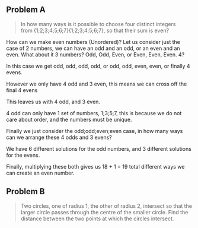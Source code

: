 ## Problem A

> In how many ways is it possible to choose four distinct integers from {1;2;3;4;5;6;7}{1;2;3;4;5;6;7}, so that their sum is even?

How can we make even numbers (Unordered)? Let us consider just the case of 2 numbers, we can have an odd and an odd, or an even and an even. What about it 3 numbers? Odd, Odd, Even, or Even, Even, Even. 4?

In this case we get odd, odd, odd, odd, or odd, odd, even, even, or finally 4 evens.

However we only have 4 odd and 3 even, this means we can cross off the final 4 evens

This leaves us with 4 odd, and 3 even.

4 odd can only have 1 set of numbers, 1;3;5;7, this is because we do not care about order, and the numbers must be unique.

Finally we just consider the odd;odd;even;even case, in how many ways can we arrange these 4 odds and 3 evens?

We have 6 different solutions for the odd numbers, and 3 different solutions for the evens.

Finally, multiplying these both gives us 18 + 1 = 19 total different ways we can create an even number.

## Problem B

> Two circles, one of radius 1, the other of radius 2, intersect so that the larger circle passes through the centre of the smaller circle. Find the distance between the two points at which the circles intersect.
